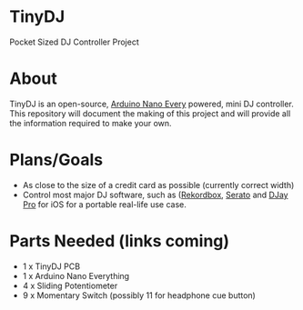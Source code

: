 # TinyDJ
Pocket Sized DJ Controller Project

# About

TinyDJ is an open-source, [Arduino Nano Every](https://store-usa.arduino.cc/products/arduino-nano-every) powered, mini DJ controller. This repository will document the making of this project and will provide all the information required to make your own.

# Plans/Goals

- As close to the size of a credit card as possible (currently correct width)
- Control most major DJ software, such as ([Rekordbox](https://rekordbox.com/en/), [Serato](https://serato.com/) and [DJay Pro](https://www.algoriddim.com/djay-ios) for iOS for a portable real-life use case.

# Parts Needed (links coming)
- 1 x TinyDJ PCB
- 1 x Arduino Nano Everything
- 4 x Sliding Potentiometer
- 9 x Momentary Switch (possibly 11 for headphone cue button)





